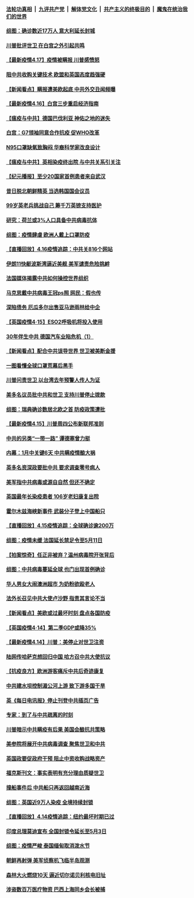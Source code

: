 ####  [法轮功真相](../../../../basic/blob/master/README.md?t=04171201) &nbsp;|&nbsp; [九评共产党](../../../../9ping.md/blob/master/README.md?t=04171201) &nbsp;|&nbsp; [解体党文化](../../../../jtdwh.md/blob/master/README.md?t=04171201)  &nbsp;|&nbsp; [共产主义的终极目的](../../../../gczydzjmd.md/blob/master/README.md?t=04171201) &nbsp;|&nbsp; [魔鬼在统治我们的世界](../../../../mgztzwmdsj.md/blob/master/README.md?t=04171201) 

#### [组图：确诊数近17万人 意大利延长封城](../pages/nsc418/n12035386.md?t=04171201) 

#### [川普批评世卫 在白宫之外引起共鸣](../pages/nsc418/n12037499.md?t=04171201) 

#### [【最新疫情4.17】疫情被瞒报 川普感愤怒](../pages/nsc418/n12037760.md?t=04171201) 

#### [阻中共收购关键技术 欧盟和英国态度趋强硬](../pages/nsc418/n12037506.md?t=04171201) 

#### [【新闻看点】瞒报遭美欧起底 中共外交丑闻频曝](../pages/nsc418/n12037053.md?t=04171201) 

#### [【最新疫情4.16】白宫三步重启经济指南](../pages/nsc418/n12034441.md?t=04171201) 

#### [【瘟疫与中共】德国巴伐利亚 神佑之地的迷失](../pages/nsc418/n12037227.md?t=04171201) 

#### [白宫：G7领袖同意合作抗疫 促WHO改革](../pages/nsc418/n12037130.md?t=04171201) 

#### [N95口罩缺氧致胸闷 华裔科学家改良设计](../pages/nsc418/n12037112.md?t=04171201) 

#### [【瘟疫与中共】英相染疫终出院 与中共关系引关注](../pages/nsc418/n12037072.md?t=04171201) 

#### [【纪元播报】至少20国家首例患者来自武汉](../pages/nsc418/n12034332.md?t=04171201) 

#### [昔日脱北朝鲜精英 当选韩国国会议员](../pages/nsc418/n12036932.md?t=04171201) 

#### [99岁英老兵挑战自己 筹千万英镑支持医护](../pages/nsc418/n12030609.md?t=04171201) 

#### [研究：荷兰或3%人口具备中共病毒抗体](../pages/nsc418/n12036327.md?t=04171201) 

#### [组图：疫情肆虐 欧洲人戴上口罩防疫](../pages/nsc418/n12032715.md?t=04171201) 

#### [【直播回放】4.16疫情追踪：中共关816个网站](../pages/nsc418/n12036202.md?t=04171201) 

#### [伊朗11快艇波斯湾逼近美舰 美军谴责危险挑衅](../pages/nsc418/n12035607.md?t=04171201) 

#### [法国媒体揭露中共如何操控世界组织](../pages/nsc418/n12035295.md?t=04171201) 

#### [马克思戴中共病毒王冠ps照 网民：假也传](../pages/nsc418/n12034076.md?t=04171201) 

#### [深陷债务 厄瓜多尔出售亚马逊雨林给中企](../pages/nsc418/n12034288.md?t=04171201) 

#### [【英国疫情4‧15】ESO2呼吸机将投入使用](../pages/nsc418/n12034365.md?t=04171201) 

#### [30年伴生中共 德国汽车业陷危机（1）](../pages/nsc418/n11999744.md?t=04171201) 

#### [【新闻看点】配合中共误导世界 世卫被美断金援](../pages/nsc418/n12033829.md?t=04171201) 

#### [一图看懂全球口罩荒幕后黑手](../pages/nsc418/n12034498.md?t=04171201) 

#### [川普问责世卫 以台湾去年预警人传人为证](../pages/nsc418/n12034354.md?t=04171201) 

#### [美多名议员批中共和世卫 支持川普停止拨款](../pages/nsc418/n12034194.md?t=04171201) 

#### [组图：瑞典确诊数居北欧之首 防疫政策遭批](../pages/nsc418/n12027102.md?t=04171201) 

#### [【最新疫情4.15】川普周四公布新联邦准则](../pages/nsc418/n12031072.md?t=04171201) 

#### [中共的另类“一带一路” 谭德塞曾力挺](../pages/nsc418/n12033655.md?t=04171201) 

#### [内幕：1月中关键6天 中共瞒疫情酿大祸](../pages/nsc418/n12033859.md?t=04171201) 

#### [英多名资深政要批中共 要求调查零号病人](../pages/nsc418/n12033430.md?t=04171201) 

#### [美军指中共病毒或源自自然 但还不确定](../pages/nsc418/n12033338.md?t=04171201) 

#### [英国最年长染疫患者 106岁老妇康复出院](../pages/nsc418/n12033318.md?t=04171201) 

#### [霍尔木兹海峡新事件 武装分子登上中国船只](../pages/nsc418/n12033023.md?t=04171201) 

#### [【直播回放】4.15疫情追踪：全球确诊逾200万](../pages/nsc418/n12032899.md?t=04171201) 

#### [组图：疫情未缓 法国延长禁足令至5月11日](../pages/nsc418/n12032121.md?t=04171201) 

#### [【拍案惊奇】任正非被弃？温州病毒院开张背后](../pages/nsc418/n12031404.md?t=04171201) 

#### [组图：中共病毒蔓延全球 也门出现首例确诊](../pages/nsc418/n12030462.md?t=04171201) 

#### [华人男女大闹澳洲超市 为奶粉欲殴老人](../pages/nsc418/n12031706.md?t=04171201) 

#### [法外长召见中共大使卢沙野 指责其言论不当](../pages/nsc418/n12031303.md?t=04171201) 

#### [【新闻看点】美欧或过最坏时刻 盘点各国防疫](../pages/nsc418/n12030818.md?t=04171201) 

#### [【英国疫情4·14】第二季GDP或降35%](../pages/nsc418/n12030978.md?t=04171201) 

#### [【最新疫情4.14】川普：美停止对世卫注资](../pages/nsc418/n12027947.md?t=04171201) 

#### [陆网传哈萨克想回归中国 哈方召中共大使抗议](../pages/nsc418/n12031126.md?t=04171201) 

#### [【抗疫良方】欧洲游客痛斥中共后奇迹康复](../pages/nsc418/n12030636.md?t=04171201) 

#### [中共建水坝控制湄公河上游 致下游多国干旱](../pages/nsc418/n12030720.md?t=04171201) 

#### [英《每日电讯报》停止刊登中共插页广告](../pages/nsc418/n12030864.md?t=04171201) 

#### [专家：到了与中共疏离的时刻](../pages/nsc418/n12030667.md?t=04171201) 

#### [川普暗示中共瞒疫有后果 美国会酿抗共策略](../pages/nsc418/n12029990.md?t=04171201) 

#### [美参院将展开中共病毒调查 聚焦世卫和中共](../pages/nsc418/n12030184.md?t=04171201) 

#### [英国政要促政府干预 阻止中资收购战略资产](../pages/nsc418/n12030334.md?t=04171201) 

#### [福克斯刊文：事实表明有充分理由质疑世卫](../pages/nsc418/n12030392.md?t=04171201) 

#### [撞船事件后 中共船只再返回越南近海](../pages/nsc418/n12030336.md?t=04171201) 

#### [组图：英国近9万人染疫 全境持续封锁](../pages/nsc418/n12029991.md?t=04171201) 

#### [【直播回放】4.14疫情追踪：纽约最坏时期已过](../pages/nsc418/n12030034.md?t=04171201) 

#### [印度总理莫迪宣布 全国封锁令延长至5月3日](../pages/nsc418/n12029887.md?t=04171201) 

#### [组图：疫情严峻 泰国缅甸取消泼水节](../pages/nsc418/n12029181.md?t=04171201) 

#### [朝鲜再射弹 美军侦察机飞临半岛观测](../pages/nsc418/n12029538.md?t=04171201) 

#### [森林大火燃烧10天 逼近切尔诺贝利核电旧址](../pages/nsc418/n12029411.md?t=04171201) 

#### [涉盗数百万医疗物资 巴西上海同乡会长被捕](../pages/nsc418/n12028867.md?t=04171201) 

